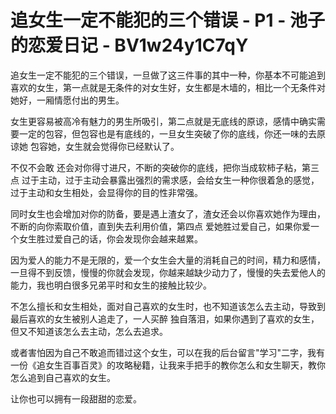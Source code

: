 # 追女生一定不能犯的三个错误 - P1 - 池子的恋爱日记 - BV1w24y1C7qY

追女生一定不能犯的三个错误，一旦做了这三件事的其中一种，你基本不可能追到喜欢的女生，第一点就是无条件的对女生好，女生都是木墙的，相比一个无条件对她好，一厢情愿付出的男生。

女生更容易被高冷有魅力的男生所吸引，第二点就是无底线的原谅，感情中确实需要一定的包容，但包容也是有底线的，一旦女生突破了你的底线，你还一味的去原谅她 包容她，女生就会觉得你已经默认了。

不仅不会敢 还会对你得寸进尺，不断的突破你的底线，把你当成软柿子粘，第三点 过于主动，过于主动会暴露出强烈的需求感，会给女生一种你很着急的感觉，过于主动和女生相处，会显得你的目的性非常强。

同时女生也会增加对你的防备，要是遇上渣女了，渣女还会以你喜欢她作为理由，不断的向你索取价值，直到失去利用价值，第四点 爱她胜过爱自己，如果你爱一个女生胜过爱自己的话，你会发现你会越来越累。

因为爱人的能力不是无限的，爱一个女生会大量的消耗自己的时间，精力和感情，一旦得不到反馈，慢慢的你就会发现，你越来越缺少动力了，慢慢的失去爱他人的能力，我也明白很多兄弟平时和女生的接触比较少。

不怎么擅长和女生相处，面对自己喜欢的女生时，也不知道该怎么去主动，导致到最后喜欢的女生被别人追走了，一人买醉 独自落泪，如果你遇到了喜欢的女生，但又不知道该怎么去主动，怎么去追求。

或者害怕因为自己不敢追而错过这个女生，可以在我的后台留言"学习"二字，我有一份《追女生百事百灵》的攻略秘籍，让我来手把手的教你怎么和女生聊天，教你怎么追到自己喜欢的女生。

让你也可以拥有一段甜甜的恋爱。